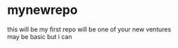# mynewrepo
this will be my first repo
will be one of your new ventures
<br>
may be basic but i can
